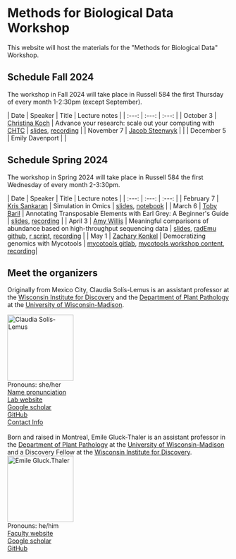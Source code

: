 # Methods for Biological Data Workshop

This website will host the materials for the "Methods for Biological Data" Workshop.

## Schedule Fall 2024

The workshop in Fall 2024 will take place in Russell 584 the first Thursday of every month 1-2:30pm (except September).

| Date | Speaker | Title | Lecture notes |
| :---:   | :---: | :---:       |
| October 3 | [Christina Koch](https://wid.wisc.edu/people/christina-koch/) | Advance your research: scale out your computing with [CHTC](https://chtc.cs.wisc.edu/) | [slides](https://docs.google.com/presentation/d/1L6elI8Npk5Eor-t-hvaJ7RI7q-54M8hVJCZ4AetWl84/edit?usp=sharing), [recording](https://youtu.be/AOYOD8F_Ygs) |
| November 7 | [Jacob Steenwyk](https://jlsteenwyk.com/) |  | 
| December 5 | Emily Davenport |  | 

## Schedule Spring 2024

The workshop in Spring 2024 will take place in Russell 584 the first Wednesday of every month 2-3:30pm.

| Date | Speaker | Title | Lecture notes |
| :---:   | :---: | :---:       |
| February 7 | [Kris Sankaran](https://krisrs1128.github.io/LSLab/) | Simulation in Omics | [slides](https://go.wisc.edu/v4hsh9), [notebook](https://colab.research.google.com/drive/1IyMEQJwkslPzL9FYd5atvyGORqW9IrCI?usp=sharing) | 
| March 6 | [Toby Baril](https://tobybaril.github.io) | Annotating Transposable Elements with Earl Grey: A Beginner's Guide | [slides](./sources/uwMadisonWorkshopEarlGrey_participantCopy.pptx), [recording](https://www.youtube.com/watch?v=D4GBld4X4kg) |
| April 3 | [Amy Willis](https://statdivlab.github.io/) | Meaningful comparisons of abundance based on high-throughput sequencing data | [slides](https://drive.google.com/file/d/1wBmpoHzVuMK90HP7K9zx6VH-8XtUXLo7/view?usp=sharing), [radEmu github](https://github.com/statdivlab/radEmu), [r script](https://drive.google.com/file/d/1-81vbFoxBd8NK1q33EMOWBDyyA8WrnoD/view), [recording](https://youtu.be/gIFJpU_QvmA) |
| May 1 | [Zachary Konkel](https://www.linkedin.com/in/konkelzach/) | Democratizing genomics with Mycotools | [mycotools gitlab](https://gitlab.com/xonq/mycotools), [mycotools workshop content](https://github.com/xonq/mycotools/blob/master/test/mycotools_workshop.md), [recording](https://www.youtube.com/watch?v=5FVbRDy-nBU)|


## Meet the organizers

Originally from Mexico City, Claudia Sol&iacute;s-Lemus is an assistant professor at the [Wisconsin Institute for Discovery](https://wid.wisc.edu/) and the [Department of Plant Pathology](https://plantpath.wisc.edu/) at the [University of Wisconsin-Madison](http://www.wisc.edu). 

<div class="container">
    <div class="row">
        <div class="column">
            <a href="pics/claudiaSmall1.png">
            <img src="https://crsl4.github.io/methods-bio-data-workshop//pics/claudiaSmall1.png" width="150"
                  title="Claudia Sol&iacute;s-Lemus"/></a>
        </div>
        <div class="column">
            Pronouns: she/her <br/>
            <a href="https://namedrop.io/claudiasolislemus">Name pronunciation</a><br/>
            <a href="https://solislemuslab.github.io/">Lab website</a><br/>
            <a href="https://scholar.google.com/citations?user=GrUypj8AAAAJ&hl=en&oi=ao">Google scholar</a><br/>
            <a href="https://github.com/crsl4">GitHub</a><br/>
            <a href="https://solislemuslab.github.io//pages/people.html">Contact Info</a><br/>
        </div>
    </div>
</div>
<br>
Born and raised in Montreal, Emile Gluck-Thaler is an assistant professor in the <a href="https://plantpath.wisc.edu/">Department of Plant Pathology</a> at the <a href="http://www.wisc.edu">University of Wisconsin-Madison</a> and a Discovery Fellow at the <a href="https://wid.wisc.edu/">Wisconsin Institute for Discovery</a>. 


<div class="container">
    <div class="row">
        <div class="column">
            <a href="pics/Gluck-Thaler_1_square.jpg">
               <img src="https://crsl4.github.io/methods-bio-data-workshop//pics/Gluck-Thaler_1_square.jpg" width="150"
                  title="Emile Gluck-Thaler" alt="Emile Gluck.Thaler"/></a>
        </div>
        <div class="column">
            Pronouns: he/him <br/>
            <a href="https://plantpath.wisc.edu/faculty/emile-gluck-thaler/">Faculty website</a><br/>
            <a href="https://scholar.google.com/citations?user=0CQpHksAAAAJ&hl=en">Google scholar</a><br/>
            <a href="https://github.com/egluckthaler">GitHub</a><br/>
        </div>
    </div>
</div>
